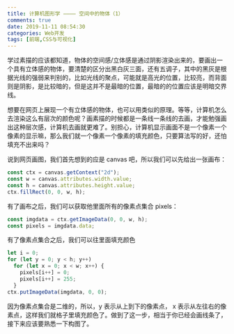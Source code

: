 ```yaml
---
title: 计算机图形学 ———— 空间中的物体（1）
comments: true
date: 2019-11-11 08:54:30
categories: Web开发
tags: [前端,CSS与可视化]
---
```


学过素描的应该都知道，物体的空间感/立体感是通过阴影渲染出来的，要画出一个具有立体感的物体，要清楚的区分出黑白灰三面，还有五调子，其中的黑灰是根据光线的强弱来判别的，比如光线的聚点，可能就是高光的位置，比较亮，而背面则是阴影，是比较暗的，但是这并不是最暗的位置，最暗的的位置应该是明暗交界线。

想要在网页上展现一个有立体感的物体，也可以用类似的原理。等等，计算机怎么去渲染这么有层次的颜色呢？画素描的时候都是一条线一条线的去画，才能勉强画出这种层次感，计算机去画就更难了。别担心，计算机显示画面不是一个像素一个像素的显示嘛，那么我们就一个像素一个像素的填充颜色，只要算法写的好，还怕填充不出来吗？

说到网页画图，我们首先想到的应是 canvas 吧，所以我们可以先给出一张画布：

```js
const ctx = canvas.getContext("2d");
const w = canvas.attributes.width.value;
const h = canvas.attributes.height.value;
ctx.fillRect(0, 0, w, h);
```

有了画布之后，我们可以获取他里面所有的像素点集合 pixels：

```js
const imgdata = ctx.getImageData(0, 0, w, h);
const pixels = imgdata.data;
```

有了像素点集合之后，我们可以往里面填充颜色

```js
let i = 0;
for (let y = 0; y < h; y++)
  for (let x = 0; x < w; x++) {
    pixels[i++] = 0;
    pixels[i++] = 255;
  }
ctx.putImageData(imgdata, 0, 0);
```

因为像素点集合是二维的，所以，y 表示从上到下的像素点， x 表示从左往右的像素点，这样我们就格子里填充颜色了。做到了这一步，相当于你已经会画线条了，接下来应该要熟悉一下构图了。

